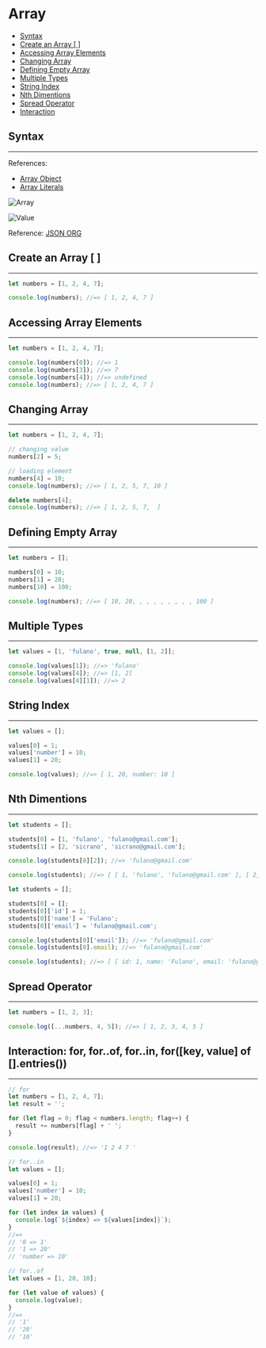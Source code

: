 # Array

- [Syntax](#syntax)
- [Create an Array [ ]](#create-an-array--)
- [Accessing Array Elements](#accessing-array-elements)
- [Changing Array](#changing-array)
- [Defining Empty Array](#defining-empty-array)
- [Multiple Types](#multiple-types)
- [String Index](#string-index)
- [Nth Dimentions](#nth-dimentions)
- [Spread Operator](#spread-operator)
- [Interaction](#interaction-for-forof-forin-forkey-value-of-entries)

## Syntax

---

References:

- [Array Object](https://developer.mozilla.org/en-US/docs/Web/JavaScript/Reference/Global_Objects/Array)
- [Array Literals](https://developer.mozilla.org/en-US/docs/Web/JavaScript/Guide/Grammar_and_types#Array_literals)

![Array](http://json.org/array.gif)

![Value](http://json.org/value.gif)

Reference: [JSON ORG](http://json.org)

## Create an Array [ ]

---

```js
let numbers = [1, 2, 4, 7];

console.log(numbers); //=> [ 1, 2, 4, 7 ]
```

## Accessing Array Elements

---

```js
let numbers = [1, 2, 4, 7];

console.log(numbers[0]); //=> 1
console.log(numbers[3]); //=> 7
console.log(numbers[4]); //=> undefined
console.log(numbers); //=> [ 1, 2, 4, 7 ]
```

## Changing Array

---

```js
let numbers = [1, 2, 4, 7];

// changing value
numbers[2] = 5;

// loading element
numbers[4] = 10;
console.log(numbers); //=> [ 1, 2, 5, 7, 10 ]

delete numbers[4];
console.log(numbers); //=> [ 1, 2, 5, 7,  ]
```

## Defining Empty Array

---

```js
let numbers = [];

numbers[0] = 10;
numbers[1] = 20;
numbers[10] = 100;

console.log(numbers); //=> [ 10, 20, , , , , , , , , 100 ]
```

## Multiple Types

---

```js
let values = [1, 'fulano', true, null, [1, 2]];

console.log(values[1]); //=> 'fulano'
console.log(values[4]); //=> [1, 2]
console.log(values[4][1]); //=> 2
```

## String Index

---

```js
let values = [];

values[0] = 1;
values['number'] = 10;
values[1] = 20;

console.log(values); //=> [ 1, 20, number: 10 ]
```

## Nth Dimentions

---

```js
let students = [];

students[0] = [1, 'fulano', 'fulano@gmail.com'];
students[1] = [2, 'sicrano', 'sicrano@gmail.com'];

console.log(students[0][2]); //=> 'fulano@gmail.com'

console.log(students); //=> [ [ 1, 'fulano', 'fulano@gmail.com' ], [ 2, 'sicrano', 'sicrano@gmail.com' ] ]
```

```js
let students = [];

students[0] = [];
students[0]['id'] = 1;
students[0]['name'] = 'Fulano';
students[0]['email'] = 'fulano@gmail.com';

console.log(students[0]['email']); //=> 'fulano@gmail.com'
console.log(students[0].email); //=> 'fulano@gmail.com'

console.log(students); //=> [ [ id: 1, name: 'Fulano', email: 'fulano@gmail.com' ] ]
```

## Spread Operator

---

```js
let numbers = [1, 2, 3];

console.log([...numbers, 4, 5]); //=> [ 1, 2, 3, 4, 5 ]
```

## Interaction: for, for..of, for..in, for([key, value] of [].entries())

---

```js
// for
let numbers = [1, 2, 4, 7];
let result = '';

for (let flag = 0; flag < numbers.length; flag++) {
  result += numbers[flag] + ' ';
}

console.log(result); //=> '1 2 4 7 '
```

```js
// for..in
let values = [];

values[0] = 1;
values['number'] = 10;
values[1] = 20;

for (let index in values) {
  console.log(`${index} => ${values[index]}`);
}
//=>
// '0 => 1'
// '1 => 20'
// 'number => 10'
```

```js
// for..of
let values = [1, 20, 10];

for (let value of values) {
  console.log(value);
}
//=>
// '1'
// '20'
// '10'
```
